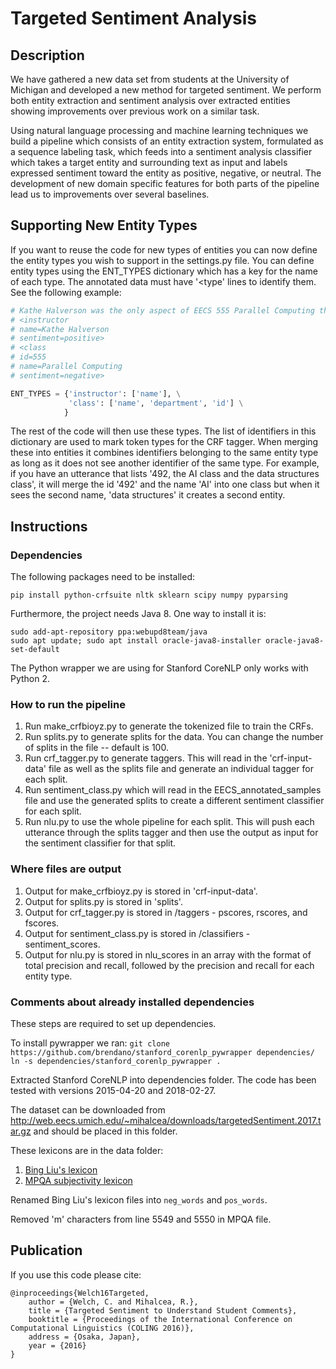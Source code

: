 # Targeted Sentiment Analysis

## Description
We have gathered a new data set from students at the University of Michigan and developed a new method for targeted sentiment. We perform both entity extraction and sentiment analysis over extracted entities showing improvements over previous work on a similar task.

Using natural language processing and machine learning techniques we build a pipeline which consists of an entity extraction system, formulated as a sequence labeling task, which feeds into a sentiment analysis classifier which takes a target entity and surrounding text as input and labels expressed sentiment toward the entity as positive, negative, or neutral. The development of new domain specific features for both parts of the pipeline lead us to improvements over several baselines.

## Supporting New Entity Types

If you want to reuse the code for new types of entities you can now define the entity types you wish to support in the settings.py file. You can define entity types using the ENT_TYPES dictionary which has a key for the name of each type. The annotated data must have '<type' lines to identify them. See the following example:

```Python
# Kathe Halverson was the only aspect of EECS 555 Parallel Computing that I liked
# <instructor
# name=Kathe Halverson
# sentiment=positive>
# <class
# id=555
# name=Parallel Computing
# sentiment=negative>

ENT_TYPES = {'instructor': ['name'], \
             'class': ['name', 'department', 'id'] \
            }
```

The rest of the code will then use these types. The list of identifiers in this dictionary are used to mark token types for the CRF tagger. When merging these into entities it combines identifiers belonging to the same entity type as long as it does not see another identifier of the same type. For example, if you have an utterance that lists '492, the AI class and the data structures class', it will merge the id '492' and the name 'AI' into one class but when it sees the second name, 'data structures' it creates a second entity.

## Instructions

### Dependencies

The following packages need to be installed:
```
pip install python-crfsuite nltk sklearn scipy numpy pyparsing
```
Furthermore, the project needs Java 8. One way to install it is:
```
sudo add-apt-repository ppa:webupd8team/java
sudo apt update; sudo apt install oracle-java8-installer oracle-java8-set-default
```

The Python wrapper we are using for Stanford CoreNLP only works with Python 2.

### How to run the pipeline
1. Run make_crfbioyz.py to generate the tokenized file to train the CRFs.
2. Run splits.py to generate splits for the data. You can change the number of splits in the file -- default is 100.
3. Run crf_tagger.py to generate taggers. This will read in the 'crf-input-data' file as well as the splits file and generate an individual tagger for each split.
4. Run sentiment_class.py which will read in the EECS_annotated_samples file and use the generated splits to create a different sentiment classifier for each split.
5. Run nlu.py to use the whole pipeline for each split. This will push each utterance through the splits tagger and then use the output as input for the sentiment classifier for that split.

### Where files are output
1. Output for make_crfbioyz.py is stored in 'crf-input-data'.
2. Output for splits.py is stored in 'splits'.
3. Output for crf_tagger.py is stored in /taggers - pscores, rscores, and fscores.
4. Output for sentiment_class.py is stored in /classifiers - sentiment_scores.
5. Output for nlu.py is stored in nlu_scores in an array with the format of total precision and recall, followed by the precision and recall for each entity type.

### Comments about already installed dependencies
These steps are required to set up dependencies.

To install pywrapper we ran:
`git clone https://github.com/brendano/stanford_corenlp_pywrapper dependencies/`
`ln -s dependencies/stanford_corenlp_pywrapper .`

Extracted Stanford CoreNLP into dependencies folder. The code has been tested with versions 2015-04-20 and 2018-02-27.

The dataset can be downloaded from http://web.eecs.umich.edu/~mihalcea/downloads/targetedSentiment.2017.tar.gz and should be placed in this folder.

These lexicons are in the data folder:
1. [Bing Liu's lexicon](https://www.cs.uic.edu/~liub/FBS/opinion-lexicon-English.rar)
2. [MPQA subjectivity lexicon](http://mpqa.cs.pitt.edu/lexicons/subj_lexicon/)

Renamed Bing Liu's lexicon files into `neg_words` and `pos_words`.

Removed 'm' characters from line 5549 and 5550 in MPQA file.

## Publication

If you use this code please cite:

```
@inproceedings{Welch16Targeted,
    author = {Welch, C. and Mihalcea, R.},
    title = {Targeted Sentiment to Understand Student Comments},
    booktitle = {Proceedings of the International Conference on Computational Linguistics (COLING 2016)},
    address = {Osaka, Japan},
    year = {2016}
}
```
